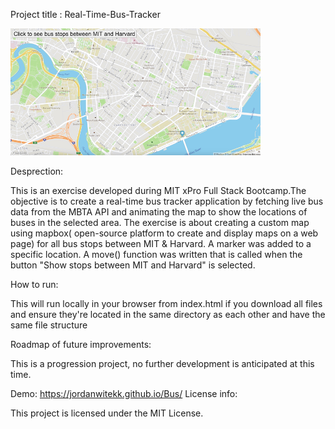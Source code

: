 

Project title : Real-Time-Bus-Tracker 


<img src="busTracker.png" width='400'>

Desprection:

This is an exercise developed during MIT xPro Full Stack Bootcamp.The objective is to create a real-time bus tracker application by fetching live bus data from the MBTA API and animating the map to show the locations of buses in the selected area. The exercise is about creating a custom map using mapbox( open-source platform to create and display maps on a web page) for all bus stops between MIT & Harvard. A marker was added to a specific location. A move() function was written that is called when the button "Show stops between MIT and Harvard" is selected.

 How to run: 

This will run locally in your browser from index.html if you download all files and ensure they're located in the same directory as each other and have the same file structure

Roadmap of future improvements: 

This is a progression project, no further development is anticipated at this time.

Demo: https://jordanwitekk.github.io/Bus/
License info: 

This project is licensed under the MIT License. 
